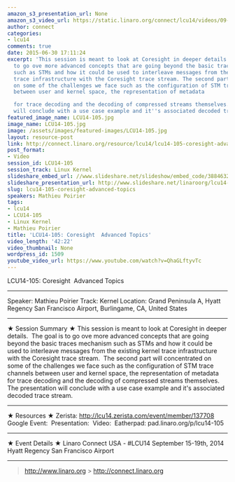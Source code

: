 ```yaml
---
amazon_s3_presentation_url: None
amazon_s3_video_url: https://static.linaro.org/connect/lcu14/videos/09-15-Monday/LCU14-105-%20Coresight%20Advanced%20Topics.mp4
author: connect
categories:
- lcu14
comments: true
date: 2015-06-30 17:11:24
excerpt: 'This session is meant to look at Coresight in deeper details. The goal is
  to go ove more advanced concepts that are going beyond the basic traces mechanism
  such as STMs and how it could be used to interleave messages from the existing kernel
  trace infrastructure with the Coresight trace stream. The second part will concentrated
  on some of the challenges we face such as the configuration of STM trace channels
  between user and kernel space, the representation of metadata

  for trace decoding and the decoding of compressed streams themselves. The presentation
  will conclude with a use case example and it''s associated decoded trace stream.'
featured_image_name: LCU14-105.jpg
image_name: LCU14-105.jpg
image: /assets/images/featured-images/LCU14-105.jpg
layout: resource-post
link: http://connect.linaro.org/resource/lcu14/lcu14-105-coresight-advanced-topics/
post_format:
- Video
session_id: LCU14-105
session_track: Linux Kernel
slideshare_embed_url: //www.slideshare.net/slideshow/embed_code/38846320
slideshare_presentation_url: http://www.slideshare.net/linaroorg/lcu14-105-coresight-advanced-topics
slug: lcu14-105-coresight-advanced-topics
speakers: Mathieu Poirier
tags:
- lcu14
- LCU14-105
- Linux Kernel
- Mathieu Poirier
title: 'LCU14-105: Coresight  Advanced Topics'
video_length: '42:22'
video_thumbnail: None
wordpress_id: 1509
youtube_video_url: https://www.youtube.com/watch?v=QhaGLftyvTc
---
```


LCU14-105: Coresight  Advanced Topics

---

Speaker: Mathieu Poirier
Track: Kernel
Location: Grand Peninsula A, Hyatt Regency San Francisco Airport, Burlingame, CA, United States

---

★ Session Summary ★
This session is meant to look at Coresight in deeper details.  The goal is to go ove more advanced concepts that are going beyond the basic traces mechanism such as STMs and how it could be used to interleave messages from the existing kernel trace infrastructure with the Coresight trace stream.  The second part will concentrated on some of the challenges we face such as the configuration of STM trace channels between user and kernel space, the representation of metadata
for trace decoding and the decoding of compressed streams themselves. The presentation will conclude with a use case example and it's associated decoded trace stream.

---

★ Resources ★
Zerista: http://lcu14.zerista.com/event/member/137708
Google Event: 
Presentation: 
Video: 
Eatherpad: pad.linaro.org/p/lcu14-105

---

★ Event Details ★
Linaro Connect USA - #LCU14
September 15-19th, 2014
Hyatt Regency San Francisco Airport

---

> http://www.linaro.org > http://connect.linaro.org